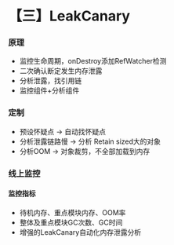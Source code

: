 # 【三】LeakCanary

### 原理

* 监控生命周期，onDestroy添加RefWatcher检测
* 二次确认断定发生内存泄露
* 分析泄露，找引用链
* 监控组件+分析组件

### 定制

* 预设怀疑点 -> 自动找怀疑点
* 分析泄露链路慢 -> 分析 Retain sized大的对象
* 分析OOM -> 对象裁剪，不全部加载到内存

### 线上监控

#### 监控指标

* 待机内存、重点模块内存、OOM率
* 整体及重点模块GC次数、GC时间
* 增强的LeakCanary自动化内存泄露分析

